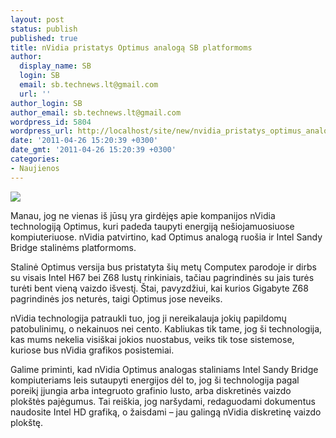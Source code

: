 ```yaml
---
layout: post
status: publish
published: true
title: nVidia pristatys Optimus analogą SB platformoms
author:
  display_name: SB
  login: SB
  email: sb.technews.lt@gmail.com
  url: ''
author_login: SB
author_email: sb.technews.lt@gmail.com
wordpress_id: 5804
wordpress_url: http://localhost/site/new/nvidia_pristatys_optimus_analoga_sb_platformoms/
date: '2011-04-26 15:20:39 +0300'
date_gmt: '2011-04-26 15:20:39 +0300'
categories:
- Naujienos
---
```

<div class="imgright"><img src="http://technews.lt/upload/nvidia_logo3.jpg"  /></div>
<p>Manau, jog ne vienas iš jūsų yra girdėjęs apie kompanijos nVidia technologiją Optimus, kuri padeda taupyti energiją nešiojamuosiuose kompiuteriuose. nVidia patvirtino, kad Optimus analogą ruošia ir Intel Sandy Bridge stalinėms platformoms.</p>
<p>Stalinė Optimus versija bus pristatyta šių metų Computex parodoje ir dirbs su visais Intel H67 bei Z68 lustų rinkiniais, tačiau pagrindinės su jais turės turėti bent vieną vaizdo išvestį. Štai, pavyzdžiui, kai kurios Gigabyte Z68 pagrindinės jos neturės, taigi Optimus jose neveiks.</p>
<p>nVidia technologija patraukli tuo, jog ji nereikalauja jokių papildomų patobulinimų, o nekainuos nei cento. Kabliukas tik tame, jog ši technologija, kas mums nekelia visiškai jokios nuostabus, veiks tik tose sistemose, kuriose bus nVidia grafikos posistemiai.</p>
<p>Galime priminti, kad nVidia Optimus analogas staliniams Intel Sandy Bridge kompiuteriams leis sutaupyti energijos dėl to, jog ši technologija pagal poreikį įjungia arba integruoto grafinio lusto, arba diskretinės vaizdo plokštės pajėgumus. Tai reiškia, jog naršydami, redaguodami dokumentus naudosite Intel HD grafiką, o žaisdami – jau galingą nVidia diskretinę vaizdo plokštę.<br /></p>
